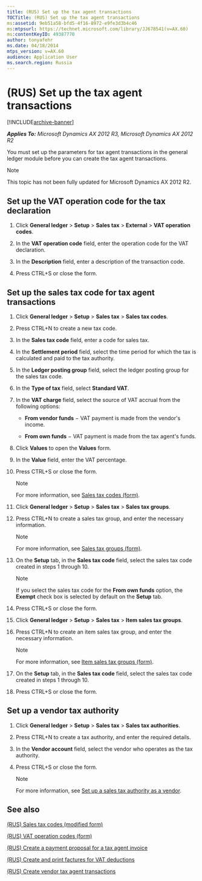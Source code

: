 ```yaml
---
title: (RUS) Set up the tax agent transactions
TOCTitle: (RUS) Set up the tax agent transactions
ms:assetid: 9eb51a58-bfd5-4f16-8972-e9fe3d3b4c46
ms:mtpsurl: https://technet.microsoft.com/library/JJ678541(v=AX.60)
ms:contentKeyID: 49387770
author: tonyafehr
ms.date: 04/18/2014
mtps_version: v=AX.60
audience: Application User
ms.search.region: Russia
---
```


# (RUS) Set up the tax agent transactions 


[!INCLUDE[archive-banner](includes/archive-banner.md)]


_**Applies To:** Microsoft Dynamics AX 2012 R3, Microsoft Dynamics AX 2012 R2_

You must set up the parameters for tax agent transactions in the general ledger module before you can create the tax agent transactions.


> [!NOTE]
> <P>This topic has not been fully updated for Microsoft Dynamics AX 2012 R2.</P>



## Set up the VAT operation code for the tax declaration

1.  Click **General ledger** \> **Setup** \> **Sales tax** \> **External** \> **VAT operation codes**.

2.  In the **VAT operation code** field, enter the operation code for the VAT declaration.

3.  In the **Description** field, enter a description of the transaction code.

4.  Press CTRL+S or close the form.

## Set up the sales tax code for tax agent transactions

1.  Click **General ledger** \> **Setup** \> **Sales tax** \> **Sales tax codes**.

2.  Press CTRL+N to create a new tax code.

3.  In the **Sales tax code** field, enter a code for sales tax.

4.  In the **Settlement period** field, select the time period for which the tax is calculated and paid to the tax authority.

5.  In the **Ledger posting group** field, select the ledger posting group for the sales tax code.

6.  In the **Type of tax** field, select **Standard VAT**.

7.  In the **VAT charge** field, select the source of VAT accrual from the following options:
    
      - **From vendor funds** − VAT payment is made from the vendor's income.
    
      - **From own funds** − VAT payment is made from the tax agent's funds.

8.  Click **Values** to open the **Values** form.

9.  In the **Value** field, enter the VAT percentage.

10. Press CTRL+S or close the form.
    

    > [!NOTE]
    > <P>For more information, see <A href="https://technet.microsoft.com/library/aa553257(v=ax.60)">Sales tax codes (form)</A>.</P>



11. Click **General ledger** \> **Setup** \> **Sales tax** \> **Sales tax groups**.

12. Press CTRL+N to create a sales tax group, and enter the necessary information.
    

    > [!NOTE]
    > <P>For more information, see <A href="https://technet.microsoft.com/library/aa498345(v=ax.60)">Sales tax groups (form)</A>.</P>



13. On the **Setup** tab, in the **Sales tax code** field, select the sales tax code created in steps 1 through 10.
    

    > [!NOTE]
    > <P>If you select the sales tax code for the <STRONG>From own funds</STRONG> option, the <STRONG>Exempt</STRONG> check box is selected by default on the <STRONG>Setup</STRONG> tab.</P>



14. Press CTRL+S or close the form.

15. Click **General ledger** \> **Setup** \> **Sales tax** \> **Item sales tax groups**.

16. Press CTRL+N to create an item sales tax group, and enter the necessary information.
    

    > [!NOTE]
    > <P>For more information, see <A href="https://technet.microsoft.com/library/aa615960(v=ax.60)">Item sales tax groups (form)</A>.</P>



17. On the **Setup** tab, in the **Sales tax code** field, select the sales tax code created in steps 1 through 10.

18. Press CTRL+S or close the form.

## Set up a vendor tax authority

1.  Click **General ledger** \> **Setup** \> **Sales tax** \> **Sales tax authorities**.

2.  Press CTRL+N to create a tax authority, and enter the required details.

3.  In the **Vendor account** field, select the vendor who operates as the tax authority.

4.  Press CTRL+S or close the form.
    

    > [!NOTE]
    > <P>For more information, see <A href="set-up-a-sales-tax-authority-as-a-vendor.md">Set up a sales tax authority as a vendor</A>.</P>



## See also

[(RUS) Sales tax codes (modified form)](https://technet.microsoft.com/library/jj923552\(v=ax.60\))

[(RUS) VAT operation codes (form)](https://technet.microsoft.com/library/jj839695\(v=ax.60\))

[(RUS) Create a payment proposal for a tax agent invoice](rus-create-a-payment-proposal-for-a-tax-agent-invoice.md)

[(RUS) Create and print factures for VAT deductions](rus-create-and-print-factures-for-vat-deductions.md)

[(RUS) Create vendor tax agent transactions](rus-create-vendor-tax-agent-transactions.md)

  


